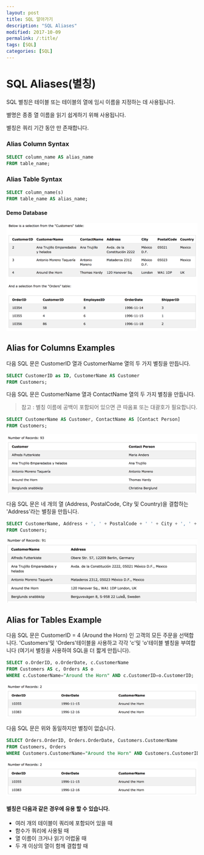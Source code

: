 ```yaml
---
layout: post
title: SQL 알아가기
description: "SQL Aliases"
modified: 2017-10-09
permalink: /:title/
tags: [SQL]
categories: [SQL]
---
```


# SQL Aliases(별칭)


SQL 별칭은 테이블 또는 테이블의 열에 임시 이름을 지정하는 데 사용됩니다. 

별명은 종종 열 이름을 읽기 쉽게하기 위해 사용됩니다. 

별칭은 쿼리 기간 동안 만 존재합니다.


### Alias Column Syntax

```sql
SELECT column_name AS alias_name
FROM table_name;
```

### Alias Table Syntax

```sql
SELECT column_name(s)
FROM table_name AS alias_name;
```
#### Demo Database

![](../images/sql-images/demo%2012.png)

## Alias for Columns Examples

다음 SQL 문은 CustomerID 열과 CustomerName 열의 두 가지 별칭을 만듭니다.

```sql
SELECT CustomerID as ID, CustomerName AS Customer
FROM Customers;
```

다음 SQL 문은 CustomerName 열과 ContactName 열의 두 가지 별칭을 만듭니다. 
>참고 : 별칭 이름에 공백이 포함되어 있으면 큰 따옴표 또는 대괄호가 필요합니다.

```sql
SELECT CustomerName AS Customer, ContactName AS [Contact Person]
FROM Customers;
```
![](../images/sql-images/address-1.png)

다음 SQL 문은 네 개의 열 (Address, PostalCode, City 및 Country)을 결합하는 'Address'라는 별칭을 만듭니다.

```sql
SELECT CustomerName, Address + ', ' + PostalCode + ' ' + City + ', ' + Country AS Address
FROM Customers;
```
![](../images/sql-images/address.png)

## Alias for Tables Example

다음 SQL 문은 CustomerID = 4 (Around the Horn) 인 고객의 모든 주문을 선택합니다.
'Customers'및 'Orders'테이블을 사용하고 각각 'c'및 'o'테이블 별칭을 부여합니다 (여기서 별칭을 사용하여 SQL을 더 짧게 만듭니다).

```sql
SELECT o.OrderID, o.OrderDate, c.CustomerName
FROM Customers AS c, Orders AS o
WHERE c.CustomerName="Around the Horn" AND c.CustomerID=o.CustomerID;
```

![](../images/sql-images/around.png)

다음 SQL 문은 위와 동일하지만 별칭이 없습니다.

```sql
SELECT Orders.OrderID, Orders.OrderDate, Customers.CustomerName
FROM Customers, Orders
WHERE Customers.CustomerName="Around the Horn" AND Customers.CustomerID=Orders.CustomerID;
```
![](../images/sql-images/around%202.png)


#### 별칭은 다음과 같은 경우에 유용 할 수 있습니다. 

- 여러 개의 테이블이 쿼리에 포함되어 있을 때
- 함수가 쿼리에 사용될 때
- 열 이름이 크거나 읽기 어렵울 때
- 두 개 이상의 열이 함께 결합할 때